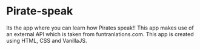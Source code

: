 # Pirate-speak

Its the app where you can learn how Pirates speak!! This app makes use of an external API which is taken from funtranlations.com.
This app is created using HTML, CSS and VanillaJS.
